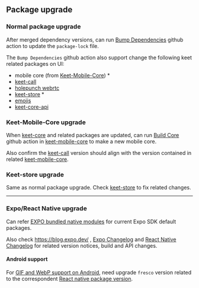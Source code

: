 ## Package upgrade

### Normal package upgrade

After merged dependency versions, can run [Bump Dependencies](https://github.com/holepunchto/keet-mobile/actions/workflows/bump-deps.yml) github action to update the `package-lock` file.

The `Bump Dependencies` github action also support change the following keet related packages on UI:

- mobile core (from [Keet-Mobile-Core](https://github.com/holepunchto/keet-mobile-core)) \*
- [keet-call](https://github.com/holepunchto/keet-call/commits/main)
- [holepunch webrtc](https://github.com/holepunchto/webrtc)
- [keet-store](https://github.com/holepunchto/keet-store) \*
- [emojis](https://github.com/holepunchto/emojis)
- [keet-core-api](https://github.com/holepunchto/keet-core-api)

### Keet-Mobile-Core upgrade

When [keet-core](https://github.com/holepunchto/keet-core) and related packages are updated, can run [Build Core](https://github.com/holepunchto/keet-mobile-core/actions/workflows/build-core.yml) github action in [keet-mobile-core](https://github.com/holepunchto/keet-mobile-core) to make a new mobile core.

Also confirm the [keet-call](https://github.com/holepunchto/keet-call/commits/main) version should align with the version contained in related [keet-mobile-core](https://github.com/holepunchto/keet-mobile-core/commits/main/).

### Keet-store upgrade

Same as normal package upgrade. Check [keet-store](https://github.com/holepunchto/keet-store/commits/main) to fix related changes.

---

### Expo/React Native upgrade

Can refer [EXPO bundled native modules](https://github.com/expo/expo/blob/main/packages/expo/bundledNativeModules.json) for current Expo SDK default packages.

Also check https://blog.expo.dev/ , [Expo Changelog](https://github.com/expo/expo/blob/main/CHANGELOG.md) and [React Native Changelog](https://github.com/facebook/react-native/blob/main/CHANGELOG.md) for related version notices, build and API changes.

#### Android support

For [GIF and WebP support on Android](https://reactnative.dev/docs/image#gif-and-webp-support-on-android), need upgrade `fresco` version related to the correspondent [React native package version](https://github.com/facebook/react-native/blob/main/packages/react-native/gradle/libs.versions.toml).
